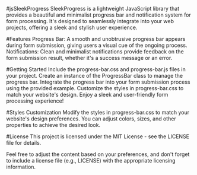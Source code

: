 #jsSleekProgress
SleekProgress is a lightweight JavaScript library that provides a beautiful and minimalist progress bar and notification system for form processing. It's designed to seamlessly integrate into your web projects, offering a sleek and stylish user experience.

#Features
Progress Bar: A smooth and unobtrusive progress bar appears during form submission, giving users a visual cue of the ongoing process.
Notifications: Clean and minimalist notifications provide feedback on the form submission result, whether it's a success message or an error.

#Getting Started
Include the progress-bar.css and progress-bar.js files in your project.
Create an instance of the ProgressBar class to manage the progress bar.
Integrate the progress bar into your form submission process using the provided example.
Customize the styles in progress-bar.css to match your website's design.
Enjoy a sleek and user-friendly form processing experience!

#Styles Customization
Modify the styles in progress-bar.css to match your website's design preferences. You can adjust colors, sizes, and other properties to achieve the desired look.

#License
This project is licensed under the MIT License - see the LICENSE file for details.

Feel free to adjust the content based on your preferences, and don't forget to include a license file (e.g., LICENSE) with the appropriate licensing information.





